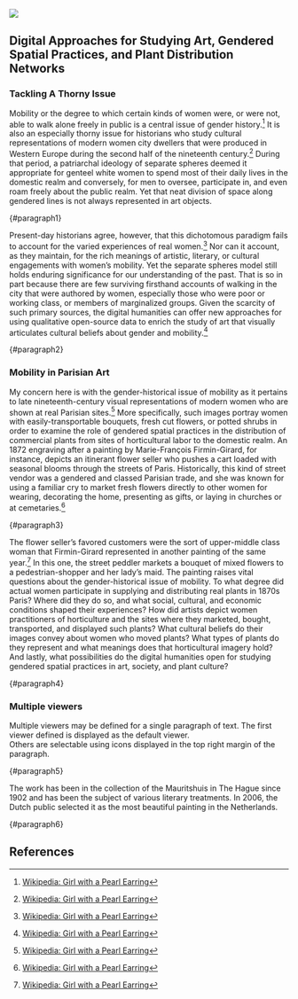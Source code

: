 <a href="https://juncture-digital.org"><img src="https://juncture-digital.org/images/ve-button.png"></a>

<param ve-config 
       title="Mapping Mobility"
       author="Kristan M. Hanson"
       banner="https://upload.wikimedia.org/wikipedia/commons/2/2a/1870_Hachette_Pocket_Map_of_Paris%2C_France_-_Geographicus_-_NouveauParis-hachette-1870.jpg" 
       layout="vertical">

## Digital Approaches for Studying Art, Gendered Spatial Practices, and Plant Distribution Networks

### Tackling A Thorny Issue

Mobility or the degree to which certain kinds of women were, or were not, able to walk alone freely in public is a central issue of gender history.[^1] It is also an especially thorny issue for historians who study cultural representations of modern women city dwellers that were produced in Western Europe during the second half of the nineteenth century.[^2] During that period, a patriarchal ideology of separate spheres deemed it appropriate for genteel white women to spend most of their daily lives in the domestic realm and conversely, for men to oversee, participate in, and even roam freely about the public realm. Yet that neat division of space along gendered lines is not always represented in art objects.
<param ve-image compare="true" url="https://collectionapi.metmuseum.org/api/collection/v1/iiif/438009/796161/main-image">
<param ve-image url="https://www.artic.edu/iiif/2/f8fd76e9-c396-5678-36ed-6a348c904d27/full/1686,/0/default.jpg">
{#paragraph1}

Present-day historians agree, however, that this dichotomous paradigm fails to account for the varied experiences of real women.[^3] Nor can it account, as they maintain, for the rich meanings of artistic, literary, or cultural engagements with women’s mobility. Yet the separate spheres model still holds enduring significance for our understanding of the past. That is so in part because there are few surviving firsthand accounts of walking in the city that were authored by women, especially those who were poor or working class, or members of marginalized groups. Given the scarcity of such primary sources, the digital humanities can offer new approaches for using qualitative open-source data to enrich the study of art that visually articulates cultural beliefs about gender and mobility.[^4]
<param ve-image primary region="1090,1437,2209,2030" manifest="https://gallica.bnf.fr/iiif/ark:/12148/btv1b8458118z/manifest.json">
<param ve-image region="1067,1543,2040,1876" manifest="https://gallica.bnf.fr/iiif/ark:/12148/btv1b84581090/manifest.json">
{#paragraph2}

### Mobility in Parisian Art

My concern here is with the gender-historical issue of mobility as it pertains to late nineteenth-century visual representations of modern women who are shown at real Parisian sites.[^5] More specifically, such images portray women with easily-transportable bouquets, fresh cut flowers, or potted shrubs in order to examine the role of gendered spatial practices in the distribution of commercial plants from sites of horticultural labor to the domestic realm. An 1872 engraving after a painting by Marie-François Firmin-Girard, for instance, depicts an itinerant flower seller who pushes a cart loaded with seasonal blooms through the streets of Paris. Historically, this kind of street vendor was a gendered and classed Parisian trade, and she was known for using a familiar cry to market fresh flowers directly to other women for wearing, decorating the home, presenting as gifts, or laying in churches or at cemetaries.[^6]
<param ve-image fit="contain"
        label="Charles Maurand, The Flower Seller, 1872, engraving, 17.3 × 24.3 cm, after a painting by Marie-François Firmin-Girard exhibited at the Salon of 1872"
       attribution="Musée Carnavalet, Histoire de Paris"
       license="Creative Commons Zero (CCØ)"
       url="https://www.parismuseescollections.paris.fr/sites/default/files/styles/pm_diaporama_zoom/public/atoms/images/CAR/aze_carg034866_001.jpg?itok=qN2G-iUj">
       {#paragraph3}

The flower seller’s favored customers were the sort of upper-middle class woman that Firmin-Girard represented in another painting of the same year.[^7] In this one, the street peddler markets a bouquet of mixed flowers to a pedestrian-shopper and her lady’s maid. The painting raises vital questions about the gender-historical issue of mobility. To what degree did actual women participate in supplying and distributing real plants in 1870s Paris? Where did they do so, and what social, cultural, and economic conditions shaped their experiences? How did artists depict women practitioners of horticulture and the sites where they marketed, bought, transported, and displayed such plants? What cultural beliefs do their images convey about women who moved plants? What types of plants do they represent and what meanings does that horticultural imagery hold? And lastly, what possibilities do the digital humanities open for studying gendered spatial practices in art, society, and plant culture?
<param ve-image 
       label="Marie-François Firmin-Girard, The Flower Seller on the Pont Royal with the Louvre beyond, Paris, 1872, oil on canvas, 69.8 × 93.9 cm" 
       attribution="Austriacus, Wikimedia Commons"
       license="public domain"
       url="https://upload.wikimedia.org/wikipedia/commons/e/e9/Marie-Fran%C3%A7ois_Firmin-Girard_-_Flower_Seller_on_the_Pont_Royal%2C_1872.jpg">
{#paragraph4}

### Multiple viewers

Multiple viewers may be defined for a single paragraph of text.  The first viewer defined is displayed as the default viewer.  
Others are selectable using icons displayed in the top right margin of the paragraph.
<param ve-image 
       manifest="https://iiif.juncture-digital.org/manifest/6dd738aed85597cac540ad31dd5818e86ef7f2918c7b43a9eb3123d5538e6e4c">
<param ve-map center="Q36600" zoom="11">
{#paragraph5}

The work has been in the collection of the Mauritshuis in The Hague since 1902 and has been the subject of various 
literary treatments. In 2006, the Dutch public selected it as the most beautiful painting in the Netherlands.
<param ve-map center="Q36600" zoom="11" prefer-geojson>
{#paragraph6}

## References

[^1]: [Wikipedia: Girl with a Pearl Earring](https://en.wikipedia.org/wiki/Girl_with_a_Pearl_Earring)
[^2]: [Wikipedia: Girl with a Pearl Earring](https://en.wikipedia.org/wiki/Girl_with_a_Pearl_Earring)
[^3]: [Wikipedia: Girl with a Pearl Earring](https://en.wikipedia.org/wiki/Girl_with_a_Pearl_Earring)
[^4]: [Wikipedia: Girl with a Pearl Earring](https://en.wikipedia.org/wiki/Girl_with_a_Pearl_Earring)
[^5]: [Wikipedia: Girl with a Pearl Earring](https://en.wikipedia.org/wiki/Girl_with_a_Pearl_Earring)
[^6]: [Wikipedia: Girl with a Pearl Earring](https://en.wikipedia.org/wiki/Girl_with_a_Pearl_Earring)
[^7]: [Wikipedia: Girl with a Pearl Earring](https://en.wikipedia.org/wiki/Girl_with_a_Pearl_Earring)
